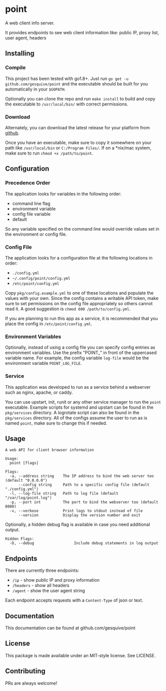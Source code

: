 # point

A web client info server.

It provides endpoints to see web client information like: public IP, proxy list, user agent, headers

## Installing

### Compile
This project has been tested with go1.8+. Just run `go get -u github.com/gesquive/point` and the executable should be built for you automatically in your `$GOPATH`.

Optionally you can clone the repo and run `make install` to build and copy the executable to `/usr/local/bin/` with correct permissions.

### Download
Alternately, you can download the latest release for your platform from [github](https://github.com/gesquive/point/releases).

Once you have an executable, make sure to copy it somewhere on your path like `/usr/local/bin` or `C:/Program Files/`.
If on a \*nix/mac system, make sure to run `chmod +x /path/to/point`.

## Configuration

### Precedence Order
The application looks for variables in the following order:
 - command line flag
 - environment variable
 - config file variable
 - default

So any variable specified on the command line would override values set in the environment or config file.

### Config File
The application looks for a configuration file at the following locations in order:
 - `./config.yml`
 - `~/.config/point/config.yml`
 - `/etc/point/config.yml`

Copy `pkg/config.example.yml` to one of these locations and populate the values with your own. Since the config contains a writable API token, make sure to set permissions on the config file appropriately so others cannot read it. A good suggestion is `chmod 600 /path/to/config.yml`.

If you are planning to run this app as a service, it is recommended that you place the config in `/etc/point/config.yml`.

### Environment Variables
Optionally, instead of using a config file you can specify config entries as environment variables. Use the prefix "POINT_" in front of the uppercased variable name. For example, the config variable `log-file` would be the environment variable `POINT_LOG_FILE`.

### Service
This application was developed to run as a service behind a webserver such as nginx, apache, or caddy.

You can use upstart, init, runit or any other service manager to run the `point` executable. Example scripts for systemd and upstart can be found in the `pkg/services` directory. A logrotate script can also be found in the `pkg/services` directory. All of the configs assume the user to run as is named `point`, make sure to change this if needed.

## Usage

```console
A web API for client browser information

Usage:
  point [flags]

Flags:
  -a, --address string    The IP address to bind the web server too (default "0.0.0.0")
      --config string     Path to a specific config file (default "./config.yml")
  -l, --log-file string   Path to log file (default "/var/log/point.log")
  -p, --port int          The port to bind the webserver too (default 8080)
  -v, --verbose           Print logs to stdout instead of file
      --version           Display the version number and exit
```

Optionally, a hidden debug flag is available in case you need additional output.
```console
Hidden Flags:
  -D, --debug                  Include debug statements in log output
```

## Endpoints
There are currently three endpoints:
- `/ip` - show public IP and proxy information
- `/headers` - show all headers
- `/agent` - show the user agent string

Each endpoint accepts requests with a `Content-Type` of json or text.

## Documentation

This documentation can be found at github.com/gesquive/point

## License

This package is made available under an MIT-style license. See LICENSE.

## Contributing

PRs are always welcome!
